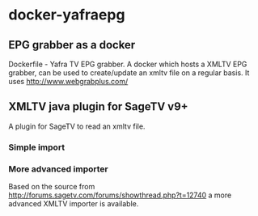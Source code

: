 # docker-yafraepg

## EPG grabber as a docker
Dockerfile - Yafra TV EPG grabber. A docker which hosts a XMLTV EPG grabber, can be used to create/update an xmltv file
on a regular basis. It uses http://www.webgrabplus.com/

## XMLTV java plugin for SageTV v9+
A plugin for SageTV to read an xmltv file.

### Simple import

### More advanced importer
Based on the source from http://forums.sagetv.com/forums/showthread.php?t=12740 a more advanced XMLTV importer is available.




